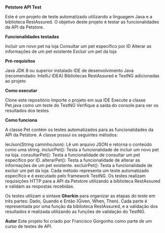 **Petstore API Test**

Este é um projeto de teste automatizado utilizando a linguagem Java e a biblioteca RestAssured. O objetivo deste projeto é testar as funcionalidades da API da Petstore.

**Funcionalidades testadas**

Incluir um novo pet na loja
Consultar um pet específico por ID
Alterar as informações de um pet existente
Excluir um pet da loja

**Pré-requisitos**

Java JDK 8 ou superior instalado
IDE de desenvolvimento Java (recomendado: IntelliJ IDEA)
Bibliotecas RestAssured e TestNG adicionadas ao projeto

**Como executar**

Clone este repositório
Importe o projeto em sua IDE
Execute a classe Pet.java como um teste do TestNG
Verifique a saída do console para ver os resultados dos testes

**Como funciona**

A classe Pet contém os testes automatizados para as funcionalidades da API da Petstore. A classe possui os seguintes métodos:

lerJson(String caminhoJson): Lê um arquivo JSON e retorna o conteúdo como uma string.
incluirPet(): Testa a funcionalidade de incluir um novo pet na loja.
consultarPet(): Testa a funcionalidade de consultar um pet específico por ID.
alterarPet(): Testa a funcionalidade de alterar as informações de um pet existente.
excluirPet(): Testa a funcionalidade de excluir um pet da loja.
Cada método representa um teste automatizado específico e é executado pelo framework TestNG. Os testes realizam requisições HTTP para a API da Petstore utilizando a biblioteca RestAssured e validam as respostas recebidas.

Os testes utilizam a sintaxe **Gherkin** para organizar as etapas do teste em três partes: Dado, Quando e Então (Given, When, Then). Cada parte é representada por uma função da biblioteca RestAssured, e a validação dos resultados é realizada utilizando as funções de validação do TestNG.

**Autor**
Este projeto foi criado por Francisco Gorgonho como parte de um curso de testes de API.